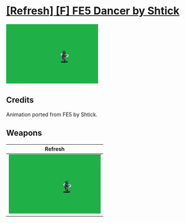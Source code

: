 # [\[Refresh\] \[F\] FE5 Dancer by Shtick](./)

<img src="./8.%20Refresh/Refresh_000.png" alt="[Refresh] [F] FE5 Dancer by Shtick standing" />

## Credits

Animation ported from FE5 by Shtick.

## Weapons


|Refresh |
|  :---: |
| <img alt="Refresh animation" src="./8.%20Refresh/Refresh.gif" /> |
